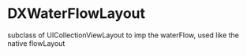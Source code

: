 # DXWaterFlowLayout
subclass of UICollectionViewLayout to imp the waterFlow, used like the native flowLayout
